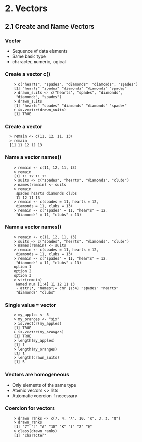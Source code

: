 # 2. Vectors

## 2.1 Create and Name Vectors

### Vector

* Sequence of data elements
* Same basic type
* character, numeric, logical


### Create a vector c()

        > c("hearts", "spades", "diamonds", "diamonds", "spades")
        [1] "hearts" "spades" "diamonds" "diamonds" "spades"
        > drawn_suits <- c("hearts", "spades", "diamonds",
         "diamonds", "spades")
        > drawn_suits
        [1] "hearts" "spades" "diamonds" "diamonds" "spades"
        > is.vector(drawn_suits)
        [1] TRUE


### Create a vector

      > remain <- c(11, 12, 11, 13)
      > remain
      [1] 11 12 11 13


### Name a vector names()

        > remain <- c(11, 12, 11, 13)
        > remain
        [1] 11 12 11 13
        > suits <- c("spades", "hearts", "diamonds", "clubs")
        > names(remain) <- suits
        > remain
         spades hearts diamonds clubs
         11 12 11 13
        > remain <- c(spades = 11, hearts = 12,
         diamonds = 11, clubs = 13)
        > remain <- c("spades" = 11, "hearts" = 12,
         "diamonds" = 11, "clubs" = 13)
 
 
 ### Name a vector names()
 
        > remain <- c(11, 12, 11, 13)
        > suits <- c("spades", "hearts", "diamonds", "clubs")
        > names(remain) <- suits
        > remain <- c(spades = 11, hearts = 12,
         diamonds = 11, clubs = 13)
        > remain <- c("spades" = 11, "hearts" = 12,
         "diamonds" = 11, "clubs" = 13)
        option 1
        option 2
        option 3
        > str(remain)
         Named num [1:4] 11 12 11 13
         - attr(*, "names")= chr [1:4] "spades" "hearts"
         "diamonds" "clubs"
 
 
### Single value = vector

        > my_apples <- 5
        > my_oranges <- "six"
        > is.vector(my_apples)
        [1] TRUE
        > is.vector(my_oranges)
        [1] TRUE
        > length(my_apples)
        [1] 1
        > length(my_oranges)
        [1] 1
        > length(drawn_suits)
        [1] 5


### Vectors are homogeneous

* Only elements of the same type
* Atomic vectors <> lists
* Automatic coercion if necessary


### Coercion for vectors

        > drawn_ranks <- c(7, 4, "A", 10, "K", 3, 2, "Q")
        > drawn_ranks
        [1] "7" "4" "A" "10" "K" "3" "2" "Q"
        > class(drawn_ranks)
        [1] "character"
 
